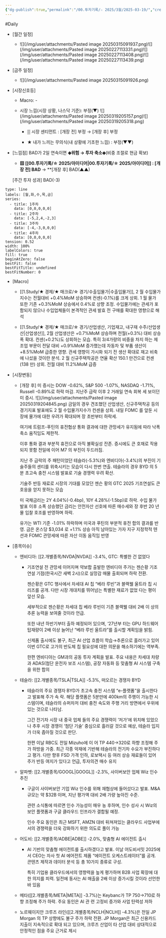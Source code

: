 ```yaml
---
{"dg-publish":true,"permalink":"/00.투자기록/☆ 2025/3월/2025-03-19/","created":"2025-03-19T20:43:15.608+09:00","updated":"2025-06-09T17:38:55.643+09:00"}
---
```


#Daily 


- [월간 일정]
	- ![](/img/user/attachments/Pasted image 20250315091937.png)![](/img/user/attachments/Pasted image 20250227113331.png)![](/img/user/attachments/Pasted image 20250227113408.png)![](/img/user/attachments/Pasted image 20250227113439.png)

- [금주 일정]
	- ![](/img/user/attachments/Pasted image 20250315091926.png)



- [시장신호등]
	- Macro: -
	  
	- 시장 느낌(시장 상황, 나스닥 기준): 부정(▼)
		  ![](/img/user/attachments/Pasted image 20250319205157.png)![](/img/user/attachments/Pasted image 20250319205318.png)
		- ▒ 시장 센티먼트 : [개장 전] 부정 → [개장 후] 부정
		  
		- ★ 내가 느끼는 무의식(내 상황에 기초한 느낌) : 부정(▼▼)



- [느낌점] BAD가 2일 연속이면 **◈위험 → 투자 축소◈**(비중 조절로 현금 확보) 
	  
	- **▨ [[00.투자기록/☆ 2025/아이디어\|00.투자기록/☆ 2025/아이디어]] : [개장 전] BAD** → **[개장 후] BAD(▲▲)
	   
	[주간 투자 성과] BAD(-3)

```chart
type: line
labels: [월,화,수,목,금]
series:
  - title: 1주차
    data: [0,0,0,0,0]
  - title: 2주차
    data: [-5,2,4,-2,3]
  - title: 3주차
    data: [-4,-3,0,0,0]
  - title: 4주차
    data: [0,0,0,0,0]
tension: 0.52
width: 100%
labelColors: true
fill: true
beginAtZero: false
bestFit: false
bestFitTitle: undefined
bestFitNumber: 0
```



- [Macro]
	- [[1.Study/★ 경제/★ 매크로/☆ 경기/수출입물가\|수출입물가]], 2 월 수입물가지수는 전월대비 +0.4%MoM 상승하며 컨센(-0.1%)를 크게 상회. 1 월 물가 또한 기존 +0.3%MoM 상승에서 0.4%로 상향 조정. 수입물가에는 관세가 포함되지 않으나 수입업체들이 본격적인 관세 발효 전 구매를 확대한 영향으로 해석 
	  
	- [[1.Study/★ 경제/★ 매크로/☆ 경기/산업생산, 기업재고, 내구재 수주/산업생산\|산업생산]], 2월 산업생산은 +0.7%MoM 상승하며 전월(+0.3%) 대비 상승폭 확대. 컨센(+0.2%)도 상회하는 모습. 특히 3/4가량의 비중을 차지 하는 제조업 부문이 전달 대비 +0.9%MoM 증가했는데 자동차 및 부품 생산이 +8.5%MoM 급증한 영향. 관세 영향이 가시화 되기 전 생산 확대로 재고 비축에 나섰을 것이란 분석. 2 월 신규주택착공은 연율 확산 150.1 만건으로 컨센(138 만) 상회. 전월 대비 11.2%MoM 급증





- [시장변동]
	- [개장 후] 미 증시는 DOW -0.62%, S&P 500 -1.07%, NASDAQ -1.71%, Russell -0.89%로 하락 마감. 지난주 급락 이후 2 거래일 연속 회복 세 보이던 미 증시. 
	  ![](/img/user/attachments/Pasted image 20250319204845.png)
	  금일의 경우 견조했던 산업생산, 신규주택착공 등의 경기지표 발표에도 2 월 수입물가지수가 컨센을 상회. 내일 FOMC 를 앞둔 시장에 물가에 대한 우려가 확대되며 장 초반부터 하락세. 
	  
	  여기에 트럼프-푸틴의 휴전협상 통화 결과에 대한 관망세가 유지됨에 따라 낙폭 축소 움직임도 제한적. 
	  
	  이후 통화 결과 부분적 휴전으로 아직 불확실성 잔존. 증시에도 큰 호재로 작용되지 못함 전일에 이어 M7 의 부진이 두드러짐. 
	  
	  지난 주 급락의 주 패턴이었던 테슬라(-5.3%)와 엔비디아(-3.4%)의 부진이 기술주들의 센티를 위축시키는 모습이 다시 한번 연출. 테슬라의 경우 BYD 의 5 분 초고속 충전 시스템 발표로 기술 경쟁력 우려 확산. 
	  
	  기술주 반등 재료로 시장의 기대를 모았던 젠슨 황의 GTC 2025 기조연설도 큰 호응을 얻지 못하는 모습 
	  
	  미 국채금리는 2Y 4.04%(-0.4bp), 10Y 4.28%(-1.5bp)로 하락. 수입 물가 발표 이후 소폭 상승했던 금리는 안전자산 선호에 따른 매수세와 장 후반 20 년물 입찰 호조를 반영하며 하락. 
	  
	  유가는 WTI 기준 -1.01% 하락하며 미국과 푸틴의 부분적 휴전 합의 결과를 반영. 금은 온스당 $3,034 로 +1.1% 상승 아직 남아있는 가자 지구 지정학적 텐션과 FOMC 관망세에 따른 자산 이동 움직임 반영




- [종목이슈]
	- 엔비디아: [[2.개별종목/NVDA\|NVDA]] -3.4%, GTC: 특별한 건 없었다
		- 기조연설 전 관망세 이어지며 약보합 출발한 엔비디아 주가는 젠슨황 기조연설 기점(한국시간 새벽 2시)으로 실망감 매물 출회되며 하락 전환. 
		  
		  젠슨황은 GTC 행사에서 차세대 AI 칩 “베라 루빈”과 블랙웰 울트라 칩 시리즈를 공개. 다만 시장 개대치를 뛰어넘는 특별한 재료가 없었 다는 평이 앞선 모습. 
		  
		  세부적으로 젠슨황은 차세대 칩 베라 루빈이 기존 블랙웰 대비 2배 이 상의 추론 능력을 보여줄 것이라 언급. 
		  
		  또한 내년 하반기부터 출하 예정되어 있으며, ‘27년부 터는 GPU 하드웨어 탑재량이 2배 이상 늘어난 “베라 루빈 울트라”를 출시할 계획임을 밝힘. 
		  
		  신제품 출시에도 불구, 최근 AI 산업 흐름이 학습→추론으로 흘러가고 있어 이번 GTC로 고가의 반도체 칩 필요성에 대한 의문을 해소하기에는 역부족. 
		  
		  한편 엔비디아는 GM과의 공동 투자 계획을 발표. 주요 내용은 차세대 차량과 ADAS(첨단 운전자 보조 시스템), 공장 자동화 등 맞춤형 AI 시스템 구축을 위한 합의
		  
	- 테슬라: [[2.개별종목/TSLA\|TSLA]] -5.3%, 떠오르는 경쟁자 BYD
		- 테슬라의 주요 경쟁자 BYD가 초고속 충전 시스템 “e-플랫폼”을 출시한다고 발표해 주가 속 락. 해당 플랫폼은 5분만에 400km의 주행이 가능한 시스템이며, 테슬라의 슈퍼차저 대비 충전 속도와 주행 거리 방면에서 우위에 있는 것으로 나타남. 
		  
		  그간 전기차 시장 내 중국 업체 들의 주요 경쟁력이 ‘저가’에 위치해 있었으나 추후 시장 경쟁이 ‘첨단 기술’ 중심으로 흘러갈 것으로 예상, 테슬라 입지가 더욱 좁아질 것으로 판단. 
		  
		  한편 이날 RBC도 전일 Mizuho에 이 어 TP $440→$320로 하향 조정해 주가 하방을 가중. 최근 각종 악재에 기반해 테슬라의 전기차 수요가 부진하다고 평가. 다만 향후 FSD 가격 인하, 로보택시 등 여러 상승 재료들이 있어 주가 반등 여지가 있다고 언급, 투자의견 매수 유지
		  
	- 알파벳: [[2.개별종목/GOOGL\|GOOGL]] -2.3%, 사이버보안 업체 Wiz 인수 추진
		- 구글이 사이버보안 기업 Wiz 인수를 위해 재협상에 들어섰다고 발표. M&A 규모는 약 $32B 이며, 지난 평가액 대비 2배 가량 높아진 수준. 
		  
		  관련 소식통에 따르면 인수 가능성이 매우 농 후하며, 인수 성사 시 Wiz의 보안 플랫폼과 구글 클라우드 인프라가 결합될 예정. 
		  
		  인수 주요 동인은 최근 MSFT, AMZN 대비 뒤쳐져있는 클라우드 사업부에서의 경쟁력을 더욱 강화하기 위한 의도로 풀이 가능
		  
	- 어도비: [[2.개별종목/ADBE\|ADBE]] -2.0%, 맞춤형 AI 에이전트 출시
		- AI 기반의 맞춤형 에이전트를 출시하겠다고 발표. 이날 어도비서밋 2025에서 CEO는 자사 첫 AI 에어전트 제품 “에이전트 오케스트레이터”를 공개. 콘텐츠 제작과 데이터 분석 등 총 10가지 종류로 구성. 
		  
		  특히 기업용 클라우드에서의 영향력을 높게 평가하며 B2B 사업 확장에 대한 의지를 피력. 일전에 동사는 AI 매출을 2배 이상 증가시킬 것이라 선언한 바 있음
		  
	- 메타([[2.개별종목/META\|META]] -3.7%)는 Keybanc가 TP $750→$710로 하향 조정해 주가 하락. 주요 동인은 AI 관 련 고정비 증가와 사업 탄력성 저하
	  
	- 노르웨이지안 크루즈 라인([[2.개별종목/NCLH\|NCLH]] -4.3%)은 전일 JP Morgan 의 TP 상향에도 불구 주가 하락 전환. JP Morgan은 최근 신용카드 지출이 지속적으로 확대 되고 있으며, 크루즈 산업이 타 산업 대비 상대적으로 안정적인 점을 주요 근거로 제시